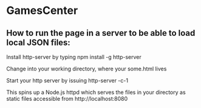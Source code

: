 # GamesCenter

## How to run the page in a server to be able to load local JSON files:

Install http-server by typing npm install -g http-server

Change into your working directory, where your some.html lives

Start your http server by issuing http-server -c-1

This spins up a Node.js httpd which serves the files in your directory as static files accessible from http://localhost:8080